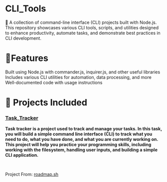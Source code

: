 # CLI_Tools

🚀 A collection of command-line interface (CLI) projects built with Node.js. This repository showcases various CLI tools, scripts, and utilities designed to enhance productivity, automate tasks, and demonstrate best practices in CLI development.

# 🔹Features
Built using Node.js with commander.js, inquirer.js, and other useful libraries
Includes various CLI utilities for automation, data processing, and more
Well-documented code with usage instructions
# 📌 Projects Included
### [Task_Tracker](Task_Tracker/) <br/>
**Task tracker is a project used to track and manage your tasks. In this task, you will build a simple command line interface (CLI) to track what you need to do, what you have done, and what you are currently working on. This project will help you practice your programming skills, including working with the filesystem, handling user inputs, and building a simple CLI application.**

<br/>

Project From:  [roadmap.sh](https://roadmap.sh/projects/task-tracker)


